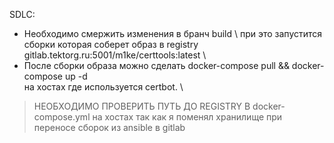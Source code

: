 SDLC:
* Необходимо смержить изменения в бранч build \ 
  при это запустится сборки которая соберет образ в registry \
   gitlab.tektorg.ru:5001/m1ke/certtools:latest \
* После сборки образа можно cделaть docker-compose pull &&  docker-compose up -d \
  на хостах где используется certbot. \
> НЕОБХОДИМО ПРОВЕРИТЬ ПУТЬ ДО REGISTRY В docker-compose.yml на хостах
> так как я поменял хранилище при переносе сборок из ansible в gitlab

